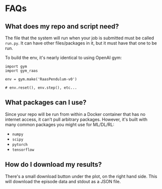 # FAQs

## What does my repo and script need?

The file that the system will run when your job is submitted must be called `run.py`. It can have other files/packages in it, but it must have that one to be run.

To build the env, it's nearly identical to using OpenAI gym:

```
import gym
import gym_raas

env = gym.make('RaasPendulum-v0')

# env.reset(), env.step(), etc...
```


## What packages can I use?

Since your repo will be run from within a Docker container that has no internet access, it can't pull arbitrary packages. However, it's built with many common packages you might use for ML/DL/RL:

* `numpy`
* `scipy`
* `pytorch`
* `tensorflow`


## How do I download my results?

There's a small download button under the plot, on the right hand side. This will download the episode data and stdout as a JSON file.


##
